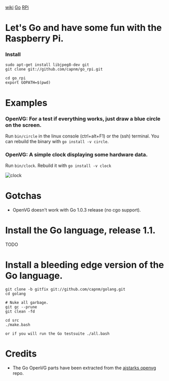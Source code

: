 [wiki](https://github.com/capnm/go_rpi/wiki/)
[Go](http://golang.org/)
[RPi](http://www.raspberrypi.org/)
# Let's Go and have some fun with the Raspberry Pi.

### Install
```
sudo apt-get install libjpeg8-dev git
git clone git://github.com/capnm/go_rpi.git

cd go_rpi
export GOPATH=$(pwd)
```

# Examples
### OpenVG: For a test if everything works, just draw a blue circle on the screen.
Run `bin/circle` in the linux console (ctrl+alt+F1) or the (ssh) terminal.
You can rebuild the binary with `go install -v circle`.

### OpenVG: A simple clock displaying some hardware data.
Run `bin/clock`.
Rebuild it with `go install -v clock`

![clock](img/clock.png)


# Gotchas
* OpenVG doesn't work with Go 1.0.3 release (no cgo support).

# Install the Go language, release 1.1.
TODO

# Install a bleeding edge version of the Go language.
```
git clone -b gitfix git://github.com/capnm/golang.git
cd golang

# Nuke all garbage.
git gc --prune
git clean -fd

cd src
./make.bash 

or if you will run the Go testsuite ./all.bash
```

# Credits 
* The Go OpenVG parts have been extracted from the [ajstarks openvg](https://github.com/ajstarks/openvg) repo.
